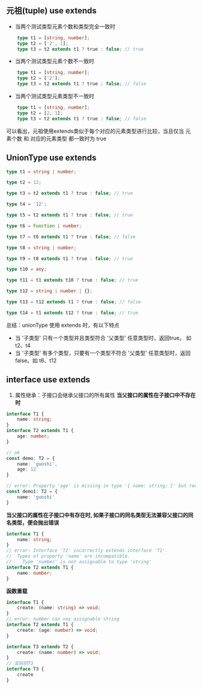 
## 元祖(tuple) use extends

- 当两个测试类型元素个数和类型完全一致时

```typescript
    type t1 = [string, number];
    type t2 = ['2', 1];
    type t3 = t2 extends t1 ? true : false; // true
```

- 当两个测试类型元素个数不一致时

```typescript
    type t1 = [string, number];
    type t2 = ['2'];
    type t3 = t2 extends t1 ? true : false; // false
```

- 当两个测试类型元素类型不一致时

```typescript
    type t1 = [string, number];
    type t2 = [2, 1];
    type t3 = t2 extends t1 ? true : false; // false
```

可以看出，元祖使用extends类似于每个对应的元素类型进行比较，当且仅当 元素个数 和 对应的元素类型 都一致时为 true

## UnionType use extends

```typescript
type t1 = string | number;

type t2 = 12;

type t3 = t2 extends t1 ? true : false; // true

type t4 = '12';

type t5 = t2 extends t1 ? true : false; // true

type t6 = Function | number;

type t7 = t6 extends t1 ? true : false; // false

type t8 = string | number;

type t9 = t8 extends t1 ? true : false; // true

type t10 = any;

type t11 = t1 extends t10 ? true : false; // true

type t12 = string | number | {};

type t13 = t12 extends t1 ? true : false; // false 

type t14 = t1 extends t12 ? true : false; // true 
```

总结：unionType 使用 extends 时，有以下特点

- 当 '子类型' 只有一个类型并且类型符合 '父类型' 任意类型时，返回true。 如 t2、t4
- 当 '子类型' 有多个类型，只要有一个类型不符合 '父类型' 任意类型时，返回false。如 t6、t12

## interface use extends

1. 属性继承：子接口会继承父接口的所有属性
 **当父接口的属性在子接口中不存在时**
```typescript
interface T1 {
    name: string;
}
interface T2 extends T1 {
    age: number;
}

// ok
const demo: T2 = {
    name: 'guoshi',
    age: 12
}

// error: Property 'age' is missing in type '{ name: string; }' but required in type 'T2'
const demo1: T2 = {
    name: 'guoshi'
}

```
 **当父接口的属性在子接口中有存在时, 如果子接口的同名类型无法兼容父接口的同名类型，便会抛出错误**
```typescript
interface T1 {
    name: string;
}
// error: Interface 'T2' incorrectly extends interface 'T1'.
//  Types of property 'name' are incompatible.
//    Type 'number' is not assignable to type 'string'
interface T2 extends T1 {
    name: number;
}

```

**函数重载**
```typescript
interface T1 {
    create: (name: string) => void;
}
// error: number can noy assignable string
interface T2 extends T1 {
    create: (age: number) => void;
}

interface T3 extends T2 {
    create: (name: number) => void;
}
// 实际的T3
interface T3 {
    create
}
```